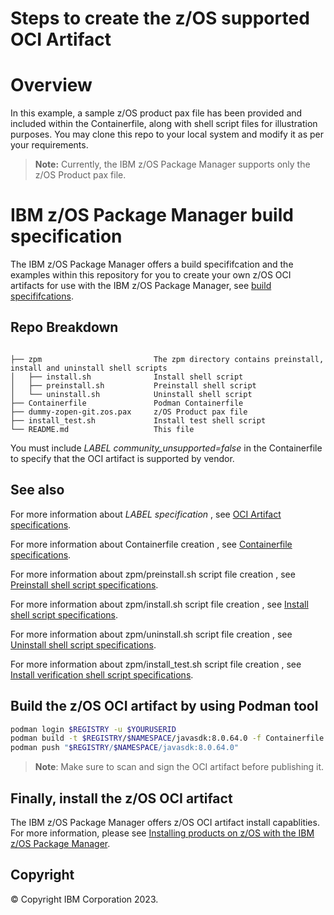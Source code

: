 <!-- #
# Copyright 2023 IBM Inc. All rights reserved
# SPDX-License-Identifier: Apache2.0
# -->

# Steps to create the z/OS supported OCI Artifact

# Overview
In this example, a sample z/OS product pax file has been provided and included within the Containerfile, along with shell script files for illustration purposes. You may clone this repo to your local system and modify it as per your requirements. 

> **Note:** Currently, the IBM z/OS Package Manager supports only the z/OS Product pax file.

# IBM z/OS Package Manager build specification
The IBM z/OS Package Manager offers a build specififcation and the examples within this repository for you to create your own z/OS OCI artifacts for use with the IBM z/OS Package Manager, see [build specififcations](https://ibm.biz/BdSi3s).

## Repo Breakdown

```

├── zpm                         The zpm directory contains preinstall, install and uninstall shell scripts
│   ├── install.sh              Install shell script
│   ├── preinstall.sh           Preinstall shell script
│   └── uninstall.sh            Uninstall shell script
├── Containerfile               Podman Containerfile
├── dummy-zopen-git.zos.pax     z/OS Product pax file
├── install_test.sh             Install test shell script
└── README.md                   This file

```

You must include *LABEL community_unsupported=false* in the Containerfile to specify that the OCI artifact is supported by vendor.

## See also

For more information about *LABEL specification* , see [OCI Artifact specifications](https://ibm.biz/BdSigq).

For more information about Containerfile creation , see [Containerfile specifications](https://ibm.biz/BdSig8).

For more information about zpm/preinstall.sh script file creation , see [Preinstall shell script specifications](https://ibm.biz/BdSigw).

For more information about zpm/install.sh script file creation , see [Install shell script specifications](https://ibm.biz/BdSihj).

For more information about zpm/uninstall.sh script file creation , see [Uninstall shell script specifications](https://ibm.biz/BdSiC2).

For more information about zpm/install_test.sh script file creation , see [Install verification shell script specifications](https://ibm.biz/BdSiCM).

## Build the z/OS OCI artifact by using Podman tool

```sh
podman login $REGISTRY -u $YOURUSERID
podman build -t $REGISTRY/$NAMESPACE/javasdk:8.0.64.0 -f Containerfile
podman push "$REGISTRY/$NAMESPACE/javasdk:8.0.64.0"
```
> **Note**: Make sure to scan and sign the OCI artifact before publishing it.

## Finally, install the z/OS OCI artifact
The IBM z/OS Package Manager offers z/OS OCI artifact install capablities. For more information, please see [Installing products on z/OS with the IBM z/OS Package Manager](https://ibm.biz/BdSiCG).

## Copyright
© Copyright IBM Corporation 2023.
